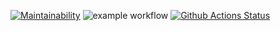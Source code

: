 [![Maintainability](https://api.codeclimate.com/v1/badges/a99a88d28ad37a79dbf6/maintainability)](https://codeclimate.com/github/codeclimate/codeclimate/maintainability)
![example workflow](https://github.com/github/docs/actions/workflows/main.yml/badge.svg)
[![Github Actions Status](https://github.com/MukhammedDinaev/python-project-lvl1/workflows/Python%20CI/badge.svg)](https://github.com/MukhammedDinaev/python-project-lvl1/python-package/actions)

